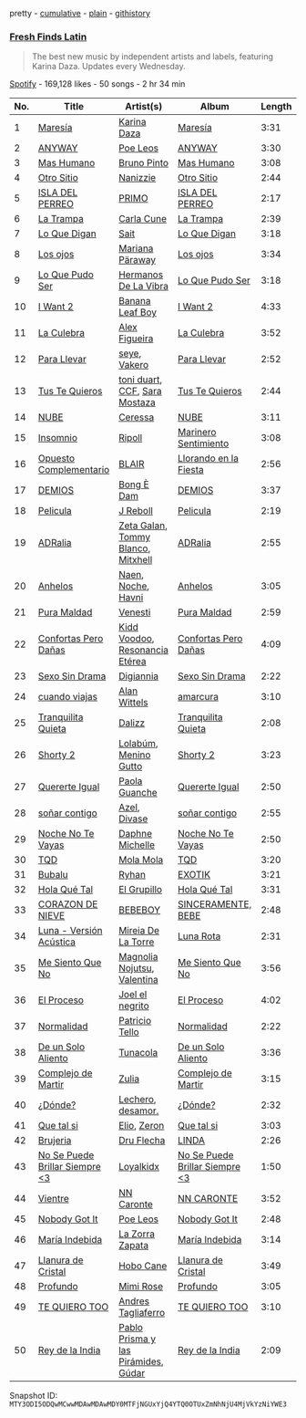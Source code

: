 pretty - [cumulative](/playlists/cumulative/37i9dQZF1DXagUeYbNSnOA.md) - [plain](/playlists/plain/37i9dQZF1DXagUeYbNSnOA) - [githistory](https://github.githistory.xyz/mackorone/spotify-playlist-archive/blob/main/playlists/plain/37i9dQZF1DXagUeYbNSnOA)

### [Fresh Finds Latin](https://open.spotify.com/playlist/37i9dQZF1DXagUeYbNSnOA)

> The best new music by independent artists and labels, featuring Karina Daza\. Updates every Wednesday.

[Spotify](https://open.spotify.com/user/spotify) - 169,128 likes - 50 songs - 2 hr 34 min

| No. | Title | Artist(s) | Album | Length |
|---|---|---|---|---|
| 1 | [Maresía](https://open.spotify.com/track/31v5xyilb2gRi1Zk7URiuz) | [Karina Daza](https://open.spotify.com/artist/4GCZ1YoIw5s7JycQgTFvTp) | [Maresía](https://open.spotify.com/album/5DwISBzdYnnULIlRaie7xV) | 3:31 |
| 2 | [ANYWAY](https://open.spotify.com/track/6GY2FCfIwuY0tlmk0HE9t2) | [Poe Leos](https://open.spotify.com/artist/6E4v4lnsSuO5SaQ4FNOWSA) | [ANYWAY](https://open.spotify.com/album/2OTJpqiKPctZPSOJcKwmUB) | 3:30 |
| 3 | [Mas Humano](https://open.spotify.com/track/3vLVC7wKyfbD8qFZxjgJhf) | [Bruno Pinto](https://open.spotify.com/artist/1SsBb8WfdP41lIxnH77s7t) | [Mas Humano](https://open.spotify.com/album/679topqr2Z1ZkragXyxNKQ) | 3:08 |
| 4 | [Otro Sitio](https://open.spotify.com/track/6wjO8o4XgHOIAB1StF86oj) | [Nanizzie](https://open.spotify.com/artist/0sw69zXt3PgxRXvo1Czg3j) | [Otro Sitio](https://open.spotify.com/album/3VTJit9hMdZmQfaa082S9u) | 2:44 |
| 5 | [ISLA DEL PERREO](https://open.spotify.com/track/4c4qamGkrpiGJGjOn2Z1cV) | [PRIMO](https://open.spotify.com/artist/1b0KsC0utT7mnfZSQXQ9iP) | [ISLA DEL PERREO](https://open.spotify.com/album/2Z8HSoRG4W9SBCzG9aFCxl) | 2:17 |
| 6 | [La Trampa](https://open.spotify.com/track/4fFoxalUsWW1qraPLpnb1T) | [Carla Cune](https://open.spotify.com/artist/1eJCiBiU5FzMEXBxrsNxkd) | [La Trampa](https://open.spotify.com/album/5xzOHndFvxS9b9VQrcYoFH) | 2:39 |
| 7 | [Lo Que Digan](https://open.spotify.com/track/7K29ZLNVx0Aho10dUGokMN) | [Sait](https://open.spotify.com/artist/3r5sW8MhWdRpmaCMjoewj8) | [Lo Que Digan](https://open.spotify.com/album/20mEhq8olsKXr88puOgbzi) | 3:18 |
| 8 | [Los ojos](https://open.spotify.com/track/7myGZGiVdiN0LH5Oa0k3Bg) | [Mariana Päraway](https://open.spotify.com/artist/17FXNujFBCzgEHqMIULmja) | [Los ojos](https://open.spotify.com/album/2YwK74FkaMLpLA3Ql8cFkk) | 3:34 |
| 9 | [Lo Que Pudo Ser](https://open.spotify.com/track/7ampr6A59qFGZD3R9pfvNp) | [Hermanos De La Vibra](https://open.spotify.com/artist/24iikwybit4U9z1Jv1pzNm) | [Lo Que Pudo Ser](https://open.spotify.com/album/1nsmvF9N6I8wlcfAfV2CjI) | 3:18 |
| 10 | [I Want 2](https://open.spotify.com/track/6jd3IIlPej4QU0cSKUehsx) | [Banana Leaf Boy](https://open.spotify.com/artist/76fnNniEsJceBtSKOneZyY) | [I Want 2](https://open.spotify.com/album/4Vc751bJD0eQkOdqc4IiSj) | 4:33 |
| 11 | [La Culebra](https://open.spotify.com/track/5amzhRZcpT9RSkGJVdnlRR) | [Alex Figueira](https://open.spotify.com/artist/1KKpoCjkEc0b0vAuiMe2uT) | [La Culebra](https://open.spotify.com/album/7dUAcht0jlp9S3mTCc9ye9) | 3:52 |
| 12 | [Para Llevar](https://open.spotify.com/track/3AhT5jxJpA6hVDgSgkrr3l) | [seye](https://open.spotify.com/artist/73KizolhbyyKC9d9xtK3VT), [Vakero](https://open.spotify.com/artist/5rlwbF5flU2JCmAzV5Obu0) | [Para Llevar](https://open.spotify.com/album/4WElfalmHN3xVtVcMJJxNW) | 2:52 |
| 13 | [Tus Te Quieros](https://open.spotify.com/track/7LrK8wbofELyG7kauy79fe) | [toni duart](https://open.spotify.com/artist/72d2PLgnOXyDT1HIGXC9Ls), [CCF](https://open.spotify.com/artist/7ElFpYkzIx4l7UGq0ekfKx), [Sara Mostaza](https://open.spotify.com/artist/64izd9xKBPFn7P1qNsaBQ9) | [Tus Te Quieros](https://open.spotify.com/album/2lZWw0bI5MHJ5W5S2uQYy7) | 2:44 |
| 14 | [NUBE](https://open.spotify.com/track/1P1yx8BHKYWHR6Sh6LmQnJ) | [Ceressa](https://open.spotify.com/artist/0iAiRbVaLk4vZWUhoMo6wU) | [NUBE](https://open.spotify.com/album/2tTokV1HFIcNXG5pNGZ885) | 3:11 |
| 15 | [Insomnio](https://open.spotify.com/track/0Q40XCyV51hOZunQbicmUX) | [Ripoll](https://open.spotify.com/artist/40GV6ITFe1i4SZymeH6jo7) | [Marinero Sentimiento](https://open.spotify.com/album/0RSIbS9P4BvOTJGOArgr6w) | 3:08 |
| 16 | [Opuesto Complementario](https://open.spotify.com/track/01TWK9iyMcuHajqzkvefPJ) | [BLAIR](https://open.spotify.com/artist/5sSn8vGaBxIKeCclAk67TJ) | [Llorando en la Fiesta](https://open.spotify.com/album/2G9gRcA1G8qasisu7gQ4yD) | 2:56 |
| 17 | [DEMIOS](https://open.spotify.com/track/23DG3OLjKIieOJNCoz1ute) | [Bong È Dam](https://open.spotify.com/artist/5JRjYEAk1iT5ql5i678w3l) | [DEMIOS](https://open.spotify.com/album/0F1Hpo1UEpyZpq8RsoRLFK) | 3:37 |
| 18 | [Pelicula](https://open.spotify.com/track/0uqPbGs9P2GH8nS4EdT4WZ) | [J Reboll](https://open.spotify.com/artist/6yEEfhFfsrrYeOHLYOW8HB) | [Pelicula](https://open.spotify.com/album/1N9omVg4wsBZjEbH7LkA5s) | 2:19 |
| 19 | [ADRalia](https://open.spotify.com/track/6EiG1lxxv9DjNtcATmKK6A) | [Zeta Galan](https://open.spotify.com/artist/268pklc2m76hJ30bFlcJcr), [Tommy Blanco](https://open.spotify.com/artist/37GpjLgunGgS7iDMCp5Cch), [Mitxhell](https://open.spotify.com/artist/1g2xHY8b2fSIBEdeAIhbvc) | [ADRalia](https://open.spotify.com/album/7qqJQumYauhlhiYBlq2YiV) | 2:55 |
| 20 | [Anhelos](https://open.spotify.com/track/6N474kZaYzSS6Xah4qFX9t) | [Naen](https://open.spotify.com/artist/2NfXmWc2ozZ4kXoIpTDDkR), [Noche](https://open.spotify.com/artist/6NZGyfzzigXWOI1HvNxwhR), [Havni](https://open.spotify.com/artist/07PTSHyzwYQIsaevttLTuw) | [Anhelos](https://open.spotify.com/album/0ZEKBTqZ0nkibLTZM4o1pJ) | 3:05 |
| 21 | [Pura Maldad](https://open.spotify.com/track/1fEEEkEoiEuOJdaIMknmWK) | [Venesti](https://open.spotify.com/artist/50oHbeWPotfWlzdi4bojSU) | [Pura Maldad](https://open.spotify.com/album/266XCHMmH6s0s0a0viQAx8) | 2:59 |
| 22 | [Confortas Pero Dañas](https://open.spotify.com/track/1XhoqOuon1mUaZpDSjRiaD) | [Kidd Voodoo](https://open.spotify.com/artist/10VBp06W8NIgMW4JruLCC4), [Resonancia Etérea](https://open.spotify.com/artist/7cD8IM5x8k0vTOgY4kQzuB) | [Confortas Pero Dañas](https://open.spotify.com/album/0XnGw8WHcmD8E5PAec44ip) | 4:09 |
| 23 | [Sexo Sin Drama](https://open.spotify.com/track/2qQ0RuYvFLsYZarBTCSbJw) | [Digiannia](https://open.spotify.com/artist/7h4VlNeXe4xN4uRWnYn875) | [Sexo Sin Drama](https://open.spotify.com/album/2ndDGHFi69bEujXAftA959) | 2:22 |
| 24 | [cuando viajas](https://open.spotify.com/track/1PYiR1w5DweGq9UhkfeO9J) | [Alan Wittels](https://open.spotify.com/artist/5JZYv0z6YzsztblsEpst8g) | [amarcura](https://open.spotify.com/album/4WiIgth1UIs2eZwjsBpP0Q) | 3:10 |
| 25 | [Tranquilita Quieta](https://open.spotify.com/track/1SzYWgwf3898EvxcCvl8Sr) | [Dalizz](https://open.spotify.com/artist/4wNPkDno84vmJuPwfVzhwc) | [Tranquilita Quieta](https://open.spotify.com/album/7nNcFmwj1G8O9cWyP0CRNq) | 2:08 |
| 26 | [Shorty 2](https://open.spotify.com/track/4PxNkl09m4T65wW7qqPh6J) | [Lolabúm](https://open.spotify.com/artist/1Smk5600sBY0IosFDG2zki), [Menino Gutto](https://open.spotify.com/artist/4eX5jYwqeLxnUZcBszdrws) | [Shorty 2](https://open.spotify.com/album/1YVcXIfifU15sAd7fIr7Dt) | 3:23 |
| 27 | [Quererte Igual](https://open.spotify.com/track/2CSptzE2Sh7l0V5O6e8RFw) | [Paola Guanche](https://open.spotify.com/artist/2Ws9JynddUXQRogOTAml4G) | [Quererte Igual](https://open.spotify.com/album/3RxtjXBIiWqCgtE9DE7VHe) | 2:50 |
| 28 | [soñar contigo](https://open.spotify.com/track/1OKV4QvY9t4uQFG4hFtG4e) | [Azel](https://open.spotify.com/artist/7jJ3YJxEOavjy2lvcHyPPa), [Divase](https://open.spotify.com/artist/4vjRyqRrNl49xRnCyvkgdq) | [soñar contigo](https://open.spotify.com/album/7FoxzhMx1BZlJG4lb1uL9x) | 2:55 |
| 29 | [Noche No Te Vayas](https://open.spotify.com/track/7jSq4TdhiHgZ6uYdUEW9Pv) | [Daphne Michelle](https://open.spotify.com/artist/0qYlCbqX7GZhoz1lAm2Ye8) | [Noche No Te Vayas](https://open.spotify.com/album/4dIQv03uoEgeOwwqvm7eQ8) | 2:50 |
| 30 | [TQD](https://open.spotify.com/track/3nY5WkZfpPbEesL0suAVqq) | [Mola Mola](https://open.spotify.com/artist/0GvoilgXudnVgLkkxYCttN) | [TQD](https://open.spotify.com/album/2oHIws9KI1JMfmbzmNEXoA) | 3:20 |
| 31 | [Bubalu](https://open.spotify.com/track/1gtyJiiPwLQin53n7BKjMC) | [Ryhan](https://open.spotify.com/artist/7ybeozC8yTsxkDEoCqoBIB) | [EXOTIK](https://open.spotify.com/album/3iJg6qhysMNVTnACGMs57R) | 3:21 |
| 32 | [Hola Qué Tal](https://open.spotify.com/track/3ne3ikSjTbCBENG8CoT9ge) | [El Grupillo](https://open.spotify.com/artist/19HmVwfeIXS6ZcFv4FVIeW) | [Hola Qué Tal](https://open.spotify.com/album/3sKiAfMEgSDuDp0oioXjXp) | 3:31 |
| 33 | [CORAZON DE NIEVE](https://open.spotify.com/track/6jKdi3HZuPTpr8BPap6D2b) | [BEBEBOY](https://open.spotify.com/artist/3hBijYmf6uAE6PKfL9CNLk) | [SINCERAMENTE, BEBE](https://open.spotify.com/album/5pRyuC3CDcSZkJbg3KUFut) | 2:48 |
| 34 | [Luna \- Versión Acústica](https://open.spotify.com/track/3Ev1bShzfAfll36Sg3uUBi) | [Mireia De La Torre](https://open.spotify.com/artist/79hHqOo4tkldFLWZLwF0tG) | [Luna Rota](https://open.spotify.com/album/4Qt9PFlNzo9e6oXs5LtbT5) | 2:31 |
| 35 | [Me Siento Que No](https://open.spotify.com/track/715WLRXs9Jrc65K2KH1lNS) | [Magnolia Nojutsu](https://open.spotify.com/artist/7xZnQkIOFUIhG4tnGIOY92), [Valentina](https://open.spotify.com/artist/2U9GIgYg7Olybp6vI0otld) | [Me Siento Que No](https://open.spotify.com/album/2jjrnQTIGnT3wPufY0dlrG) | 3:56 |
| 36 | [El Proceso](https://open.spotify.com/track/0XuoNwg645L5YBl2NvhbGw) | [Joel el negrito](https://open.spotify.com/artist/5gK51UR8WyIQPkHKRT41cR) | [El Proceso](https://open.spotify.com/album/0AUZP4CxPWnMBZQoCewqFf) | 4:02 |
| 37 | [Normalidad](https://open.spotify.com/track/6Z6oIEeUbTotePo1cmJKQv) | [Patricio Tello](https://open.spotify.com/artist/7jwFNt4XttPDouOwMzTWse) | [Normalidad](https://open.spotify.com/album/3dJhTBEGyG82Qxgg7ImrBO) | 2:22 |
| 38 | [De un Solo Aliento](https://open.spotify.com/track/5rJ4jVrC8Tp5h48UTxCQ9h) | [Tunacola](https://open.spotify.com/artist/0E0FX8RYDfwseJAhwO9AK2) | [De un Solo Aliento](https://open.spotify.com/album/2bvzmcBIkNkurpqbRAzgTI) | 3:36 |
| 39 | [Complejo de Martir](https://open.spotify.com/track/5xVAjvnDSbjEQjTX3LXQKB) | [Zulia](https://open.spotify.com/artist/5m5MnSiB5nnLBZCU8Gcggp) | [Complejo de Martir](https://open.spotify.com/album/7anGWpldwOfPvADPqdoPq4) | 3:15 |
| 40 | [¿Dónde?](https://open.spotify.com/track/0mFdgCl72vf746EW4l6Ztt) | [Lechero](https://open.spotify.com/artist/2x5oi7GC3XkdgXSC8juDIw), [desamor.](https://open.spotify.com/artist/3Bg5zq88wlTgSPgT1x2CFW) | [¿Dónde?](https://open.spotify.com/album/5s2BpnMUEjfrZCR013IGoY) | 2:32 |
| 41 | [Que tal si](https://open.spotify.com/track/6NB6MFsGPrOxPGVqKk2R4I) | [Elio](https://open.spotify.com/artist/1HPJQk3RATpRhuHPzRxx7V), [Zeron](https://open.spotify.com/artist/3mHIRxQ7MhV8yBR2tk5xSn) | [Que tal si](https://open.spotify.com/album/269AjbumPxai7Bv8sa0ADT) | 3:03 |
| 42 | [Brujeria](https://open.spotify.com/track/2WuyWhsKH1nun0VZyWstjS) | [Dru Flecha](https://open.spotify.com/artist/7lmfWJUSLCLveumavOrth2) | [LINDA](https://open.spotify.com/album/7dgG5bAzBXJcG2Q0CmXcf6) | 2:26 |
| 43 | [No Se Puede Brillar Siempre <3](https://open.spotify.com/track/0Qx7KbI7VGxPjVmyZZIOUj) | [Loyalkidx](https://open.spotify.com/artist/408serMk8u851EicZV2R2w) | [No Se Puede Brillar Siempre <3](https://open.spotify.com/album/2sPDwluC3aQNMsN4AFFEjv) | 1:50 |
| 44 | [Vientre](https://open.spotify.com/track/0qrTCjRD816Usk3ixgwqWr) | [NN Caronte](https://open.spotify.com/artist/2BgF5llEBHFru5RzVGxd6O) | [NN CARONTE](https://open.spotify.com/album/4xBdgRmStodbuNPAoJIOsQ) | 3:52 |
| 45 | [Nobody Got It](https://open.spotify.com/track/293nM34kJhiIYvbmImGSLE) | [Poe Leos](https://open.spotify.com/artist/6E4v4lnsSuO5SaQ4FNOWSA) | [Nobody Got It](https://open.spotify.com/album/1ueqJ9lm4y5BbplViMloue) | 2:48 |
| 46 | [María Indebida](https://open.spotify.com/track/5OiE4KbWfrHnhCAcXdMWlQ) | [La Zorra Zapata](https://open.spotify.com/artist/3BuxRmHMbdWFDtwTQ2lwe5) | [María Indebida](https://open.spotify.com/album/4mmHX5RHEVJ51X1Fq0Ggax) | 3:14 |
| 47 | [Llanura de Cristal](https://open.spotify.com/track/5VEZ0FYrCxxZv6CtQHZfEx) | [Hobo Cane](https://open.spotify.com/artist/0KgxWyvE4xlJ82jCxyBAtM) | [Llanura de Cristal](https://open.spotify.com/album/6Dl89xDR4M0ZPkE6rtrWmc) | 3:49 |
| 48 | [Profundo](https://open.spotify.com/track/0J99aWnGzS8QiwYrLu4eQD) | [Mimi Rose](https://open.spotify.com/artist/0gm0s1Jbc0lIuzDLHH1SYB) | [Profundo](https://open.spotify.com/album/7kAXKKgUTjPe2euhKTI2lq) | 3:05 |
| 49 | [TE QUIERO TOO](https://open.spotify.com/track/3oRhGrqQ2B6yZeuo71bOkS) | [Andres Tagliaferro](https://open.spotify.com/artist/10r62aFR3aAv8h2XMhSoDl) | [TE QUIERO TOO](https://open.spotify.com/album/54dxLu64kvK9os72hFbp2o) | 3:10 |
| 50 | [Rey de la India](https://open.spotify.com/track/1aFe2l0eJVyYppuKG5nplO) | [Pablo Prisma y las Pirámides](https://open.spotify.com/artist/0YFQlX7xBX1SD9nJNbw9EL), [Gúdar](https://open.spotify.com/artist/3LqgCszyAUGMwBSlVO3KKM) | [Rey de la India](https://open.spotify.com/album/1YEWYM0AMugYzZ4ZSjpbGR) | 2:09 |

Snapshot ID: `MTY3ODI5ODQwMCwwMDAwMDAwMDY0MTFjNGUxYjQ4YTQ0OTUxZmNhNjU4MjVkYzNiYWE3`

